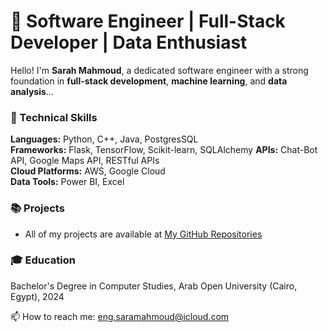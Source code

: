 # 🌟 Software Engineer | Full-Stack Developer | Data Enthusiast

Hello! I'm **Sarah Mahmoud**, a dedicated software engineer with a strong foundation in **full-stack development**, **machine learning**, and **data analysis**...

### 🔧 Technical Skills  
**Languages:** Python, C++, Java, PostgresSQL  
**Frameworks:** Flask, TensorFlow, Scikit-learn, SQLAlchemy 
**APIs:**  Chat-Bot API, Google Maps API, RESTful APIs  
**Cloud Platforms:** AWS, Google Cloud  
**Data Tools:** Power BI, Excel

### 📚 Projects
-  All of my projects are available at [My GitHub Repositories](https://github.com/SaaaRoO?tab=repositories)

### 🎓 Education
Bachelor's Degree in Computer Studies, Arab Open University (Cairo, Egypt), 2024


📫 How to reach me: eng.saramahmoud@icloud.com
